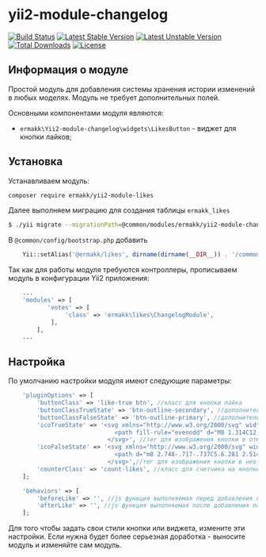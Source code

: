 # yii2-module-changelog
[![Build Status](https://travis-ci.org/ermakk/yii2-module-likes.svg?branch=master)](https://travis-ci.org/ermakk/yii2-module-likes)
[![Latest Stable Version](https://poser.pugx.org/ermakk/yii2-module-likes/v/stable)](https://packagist.org/packages/ermakk/yii2-module-likes)
[![Latest Unstable Version](https://poser.pugx.org/ermakk/yii2-module-likes/v/unstable)](https://packagist.org/packages/ermakk/yii2-module-likes)
[![Total Downloads](https://poser.pugx.org/ermakk/yii2-module-likes/downloads)](https://packagist.org/packages/ermakk/yii2-module-likes)
[![License](https://poser.pugx.org/ermakk/yii2-module-likes/license)](https://packagist.org/packages/ermakk/yii2-module-likes)

## Информация о модуле

Простой модуль для добавления системы хранения истории изменений в любых моделях. Модуль не требует дополнительных полей. 

Основными компонентами модуля являются:

- `ermakk\Yii2-module-changelog\widgets\LikesButton` \- виджет для кнопки лайков;

## Установка

Устанавливаем модуль:

```bash
composer require ermakk/yii2-module-likes 
```

Далее выполняем миграцию для создания таблицы `ermakk_likes`

```bash
$ ./yii migrate --migrationPath=@common/modules/ermakk/yii2-module-changelog/src/migrations/
```

В `@common/config/bootstrap.php` добавить

```php
    Yii::setAlias('@ermakk/likes', dirname(dirname(__DIR__)) . '/common/modules/ermakk/Yii2-module-likes/src');
```

Так как для работы модуля требуются контроллеры, прописываем модуль в конфигурации Yii2 приложения:

```php
    ...
    'modules' => [
           'votes' => [
                'class' => 'ermakk\likes\ChangelogModule',
            ],
        ],
    ...
```

## Настройка

По умолчанию настройки модуля имеют следующие параметры:

```php
    'pluginOptions' => [
        'buttonClass' => 'like-true btn', //класс для кнопки лайка
        'buttonClassTrueState' => 'btn-outline-secondary', //дополнительный класс для кнопки в отмеченном состоянии
        'buttonClassFalseState' => 'btn-outline-primary', //дополнительный класс для кнопки в неотмеченном состоянии
        'icoTrueState' => '<svg xmlns="http://www.w3.org/2000/svg" width="16" height="16" fill="currentColor" class="bi bi-heart-fill" viewBox="0 0 16 16">
                              <path fill-rule="evenodd" d="M8 1.314C12.438-3.248 23.534 4.735 8 15-7.534 4.736 3.562-3.248 8 1.314z"/>
                            </svg>', //тег для изображения кнопки в отмеченном состоянии
        'icoFalseState' => '<svg xmlns="http://www.w3.org/2000/svg" width="16" height="16" fill="currentColor" class="bi bi-heart" viewBox="0 0 16 16">
                              <path d="m8 2.748-.717-.737C5.6.281 2.514.878 1.4 3.053c-.523 1.023-.641 2.5.314 4.385.92 1.815 2.834 3.989 6.286 6.357 3.452-2.368 5.365-4.542 6.286-6.357.955-1.886.838-3.362.314-4.385C13.486.878 10.4.28 8.717 2.01L8 2.748zM8 15C-7.333 4.868 3.279-3.04 7.824 1.143c.06.055.119.112.176.171a3.12 3.12 0 0 1 .176-.17C12.72-3.042 23.333 4.867 8 15z"/>
                            </svg>',//тег для изображения кнопки в неотмеченном состоянии
        'counterClass' => 'count-likes', //класс для счетчика на кнопке
    ];

    'behaviors' => [
        'beforeLike' => '', //js функция выполняемая перед добавления лайка
        'afterLike' => '', //js функция выполняемая после добавления лайка
    ];
```

Для того чтобы задать свои стили кнопки или виджета, измените эти настройки. Если нужна будет более серьезная доработка \- выносите модуль и изменяйте сам модуль.